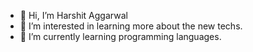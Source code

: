 - 👋 Hi, I’m Harshit Aggarwal
- 👀 I’m interested in learning more about the new techs.
- 🌱 I’m currently learning programming languages.

